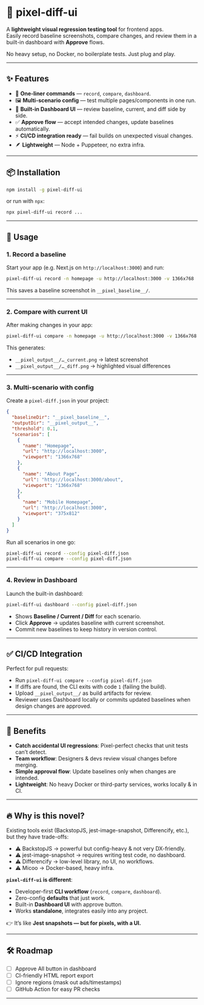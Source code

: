 # 📸 pixel-diff-ui

A **lightweight visual regression testing tool** for frontend apps.  
Easily record baseline screenshots, compare changes, and review them in a built-in dashboard with **Approve** flows.  

No heavy setup, no Docker, no boilerplate tests. Just plug and play.

---

## ✨ Features
- 🚀 **One-liner commands** — `record`, `compare`, `dashboard`.
- 🖼️ **Multi-scenario config** — test multiple pages/components in one run.
- 👀 **Built-in Dashboard UI** — review baseline, current, and diff side by side.
- ✅ **Approve flow** — accept intended changes, update baselines automatically.
- ⚡ **CI/CD integration ready** — fail builds on unexpected visual changes.
- 🪶 **Lightweight** — Node + Puppeteer, no extra infra.

---

## 📦 Installation
```bash
npm install -g pixel-diff-ui
```

or run with `npx`:
```bash
npx pixel-diff-ui record ...
```

---

## 🚀 Usage

### 1. Record a baseline
Start your app (e.g. Next.js on `http://localhost:3000`) and run:
```bash
pixel-diff-ui record -n homepage -u http://localhost:3000 -v 1366x768
```

This saves a baseline screenshot in `__pixel_baseline__/`.

---

### 2. Compare with current UI
After making changes in your app:
```bash
pixel-diff-ui compare -n homepage -u http://localhost:3000 -v 1366x768
```

This generates:
- `__pixel_output__/…_current.png` → latest screenshot
- `__pixel_output__/…_diff.png` → highlighted visual differences

---

### 3. Multi-scenario with config
Create a `pixel-diff.json` in your project:

```json
{
  "baselineDir": "__pixel_baseline__",
  "outputDir": "__pixel_output__",
  "threshold": 0.1,
  "scenarios": [
    {
      "name": "Homepage",
      "url": "http://localhost:3000",
      "viewport": "1366x768"
    },
    {
      "name": "About Page",
      "url": "http://localhost:3000/about",
      "viewport": "1366x768"
    },
    {
      "name": "Mobile Homepage",
      "url": "http://localhost:3000",
      "viewport": "375x812"
    }
  ]
}
```

Run all scenarios in one go:
```bash
pixel-diff-ui record --config pixel-diff.json
pixel-diff-ui compare --config pixel-diff.json
```

---

### 4. Review in Dashboard
Launch the built-in dashboard:
```bash
pixel-diff-ui dashboard --config pixel-diff.json
```

- Shows **Baseline / Current / Diff** for each scenario.  
- Click **Approve** → updates baseline with current screenshot.  
- Commit new baselines to keep history in version control.

---

## ✅ CI/CD Integration
Perfect for pull requests:
- Run `pixel-diff-ui compare --config pixel-diff.json`
- If diffs are found, the CLI exits with code `1` (failing the build).
- Upload `__pixel_output__/` as build artifacts for review.
- Reviewer uses Dashboard locally or commits updated baselines when design changes are approved.

---

## 🎯 Benefits

- **Catch accidental UI regressions**: Pixel-perfect checks that unit tests can’t detect.
- **Team workflow**: Designers & devs review visual changes before merging.
- **Simple approval flow**: Update baselines only when changes are intended.
- **Lightweight**: No heavy Docker or third-party services, works locally & in CI.

---

## 🔥 Why is this novel?
Existing tools exist (BackstopJS, jest-image-snapshot, Differencify, etc.), but they have trade-offs:
- ⚠️ BackstopJS → powerful but config-heavy & not very DX-friendly.
- ⚠️ jest-image-snapshot → requires writing test code, no dashboard.
- ⚠️ Differencify → low-level library, no UI, no workflows.
- ⚠️ Micoo → Docker-based, heavy infra.

**`pixel-diff-ui` is different**:
- Developer-first **CLI workflow** (`record`, `compare`, `dashboard`).
- Zero-config **defaults** that just work.
- Built-in **Dashboard UI** with approve button.
- Works **standalone**, integrates easily into any project.

👉 It’s like **Jest snapshots — but for pixels, with a UI.**

---

## 🛠 Roadmap
- [ ] Approve All button in dashboard
- [ ] CI-friendly HTML report export
- [ ] Ignore regions (mask out ads/timestamps)
- [ ] GitHub Action for easy PR checks

---
